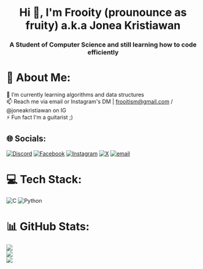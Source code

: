 <h1 align="center">Hi 👋, I'm Frooity (prounounce as fruity) a.k.a Jonea Kristiawan</h1>
<h3 align="center">A Student of Computer Science and still learning how to code efficiently</h3>

# 💫 About Me:
🌱 I’m currently learning algorithms and data structures<br>📫 Reach me via email or Instagram's DM | frooitism@gmail.com / @joneakristiawan on IG<br>⚡ Fun fact I'm a guitarist ;)<br>


## 🌐 Socials:
[![Discord](https://img.shields.io/badge/Discord-%237289DA.svg?logo=discord&logoColor=white)](https://discord.gg/froo1ty) [![Facebook](https://img.shields.io/badge/Facebook-%231877F2.svg?logo=Facebook&logoColor=white)](https://facebook.com/joneakristiawan) [![Instagram](https://img.shields.io/badge/Instagram-%23E4405F.svg?logo=Instagram&logoColor=white)](https://instagram.com/joneakristiawan) [![X](https://img.shields.io/badge/X-black.svg?logo=X&logoColor=white)](https://x.com/joneakristiawan) [![email](https://img.shields.io/badge/Email-D14836?logo=gmail&logoColor=white)](mailto:joneakristiawan@gmail.com) 

# 💻 Tech Stack:
![C](https://img.shields.io/badge/c-%2300599C.svg?style=for-the-badge&logo=c&logoColor=white) ![Python](https://img.shields.io/badge/python-3670A0?style=for-the-badge&logo=python&logoColor=ffdd54)
# 📊 GitHub Stats:
![](https://github-readme-stats.vercel.app/api?username=Frooity&theme=dark&hide_border=false&include_all_commits=true&count_private=false)<br/>
![](https://github-readme-streak-stats.herokuapp.com/?user=Frooity&theme=dark&hide_border=false)<br/>
![](https://github-readme-stats.vercel.app/api/top-langs/?username=Frooity&theme=dark&hide_border=false&include_all_commits=true&count_private=false&layout=compact)

<!-- Proudly created with GPRM ( https://gprm.itsvg.in ) -->
